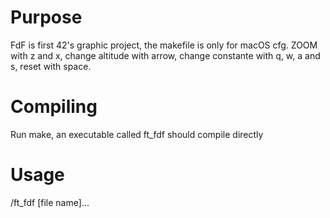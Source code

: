 # Purpose

FdF is first 42's graphic project, the makefile is only for macOS cfg. ZOOM with z and x, change altitude with arrow, change constante with q, w, a and s, reset with space.

# Compiling
Run make, an executable called ft_fdf should compile directly

# Usage
/ft_fdf [file name]...


